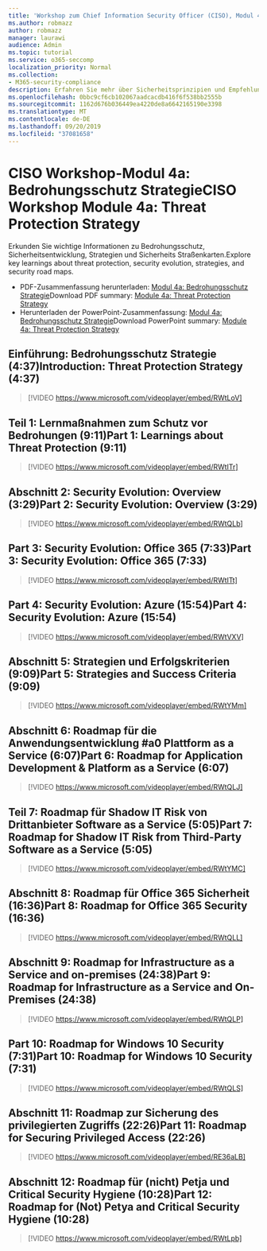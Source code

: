 ```yaml
---
title: 'Workshop zum Chief Information Security Officer (CISO), Modul 4a: Bedrohungsschutz Strategie'
ms.author: robmazz
author: robmazz
manager: laurawi
audience: Admin
ms.topic: tutorial
ms.service: o365-seccomp
localization_priority: Normal
ms.collection:
- M365-security-compliance
description: Erfahren Sie mehr über Sicherheitsprinzipien und Empfehlungen für die Modernisierung der Sicherheit in Ihrer Organisation.
ms.openlocfilehash: 0bbc9cf6cb102067aadcacdb416f6f538bb2555b
ms.sourcegitcommit: 1162d676b036449ea4220de8a6642165190e3398
ms.translationtype: MT
ms.contentlocale: de-DE
ms.lasthandoff: 09/20/2019
ms.locfileid: "37081658"
---
```

# <a name="ciso-workshop-module-4a-threat-protection-strategy"></a><span data-ttu-id="ed215-103">CISO Workshop-Modul 4a: Bedrohungsschutz Strategie</span><span class="sxs-lookup"><span data-stu-id="ed215-103">CISO Workshop Module 4a: Threat Protection Strategy</span></span>

<span data-ttu-id="ed215-104">Erkunden Sie wichtige Informationen zu Bedrohungsschutz, Sicherheitsentwicklung, Strategien und Sicherheits Straßenkarten.</span><span class="sxs-lookup"><span data-stu-id="ed215-104">Explore key learnings about threat protection, security evolution, strategies, and security road maps.</span></span>

- <span data-ttu-id="ed215-105">PDF-Zusammenfassung herunterladen: [Modul 4a: Bedrohungsschutz Strategie](../media/ciso-workshop-4a-threat-protection.pdf)</span><span class="sxs-lookup"><span data-stu-id="ed215-105">Download PDF summary: [Module 4a: Threat Protection Strategy](../media/ciso-workshop-4a-threat-protection.pdf)</span></span>
- <span data-ttu-id="ed215-106">Herunterladen der PowerPoint-Zusammenfassung: [Modul 4a: Bedrohungsschutz Strategie](https://docs.microsoft.com/office365/securitycompliance/media/ciso-workshop-4a-threat-protection.pptx)</span><span class="sxs-lookup"><span data-stu-id="ed215-106">Download PowerPoint summary: [Module 4a: Threat Protection Strategy](https://docs.microsoft.com/office365/securitycompliance/media/ciso-workshop-4a-threat-protection.pptx)</span></span>

## <a name="introduction-threat-protection-strategy-437"></a><span data-ttu-id="ed215-107">Einführung: Bedrohungsschutz Strategie (4:37)</span><span class="sxs-lookup"><span data-stu-id="ed215-107">Introduction: Threat Protection Strategy (4:37)</span></span>

> [!VIDEO https://www.microsoft.com/videoplayer/embed/RWtLoV]

## <a name="part-1-learnings-about-threat-protection-911"></a><span data-ttu-id="ed215-108">Teil 1: Lernmaßnahmen zum Schutz vor Bedrohungen (9:11)</span><span class="sxs-lookup"><span data-stu-id="ed215-108">Part 1: Learnings about Threat Protection (9:11)</span></span>

> [!VIDEO https://www.microsoft.com/videoplayer/embed/RWtITr]

## <a name="part-2-security-evolution-overview-329"></a><span data-ttu-id="ed215-109">Abschnitt 2: Security Evolution: Overview (3:29)</span><span class="sxs-lookup"><span data-stu-id="ed215-109">Part 2: Security Evolution: Overview (3:29)</span></span>

> [!VIDEO https://www.microsoft.com/videoplayer/embed/RWtQLb]

## <a name="part-3-security-evolution-office-365-733"></a><span data-ttu-id="ed215-110">Part 3: Security Evolution: Office 365 (7:33)</span><span class="sxs-lookup"><span data-stu-id="ed215-110">Part 3: Security Evolution: Office 365 (7:33)</span></span>

> [!VIDEO https://www.microsoft.com/videoplayer/embed/RWtITt]

## <a name="part-4-security-evolution-azure-1554"></a><span data-ttu-id="ed215-111">Part 4: Security Evolution: Azure (15:54)</span><span class="sxs-lookup"><span data-stu-id="ed215-111">Part 4: Security Evolution: Azure (15:54)</span></span>

> [!VIDEO https://www.microsoft.com/videoplayer/embed/RWtVXV]

## <a name="part-5-strategies-and-success-criteria-909"></a><span data-ttu-id="ed215-112">Abschnitt 5: Strategien und Erfolgskriterien (9:09)</span><span class="sxs-lookup"><span data-stu-id="ed215-112">Part 5: Strategies and Success Criteria (9:09)</span></span>

> [!VIDEO https://www.microsoft.com/videoplayer/embed/RWtYMm]

## <a name="part-6-roadmap-for-application-development--platform-as-a-service-607"></a><span data-ttu-id="ed215-113">Abschnitt 6: Roadmap für die Anwendungsentwicklung #a0 Plattform as a Service (6:07)</span><span class="sxs-lookup"><span data-stu-id="ed215-113">Part 6: Roadmap for Application Development & Platform as a Service (6:07)</span></span>

> [!VIDEO https://www.microsoft.com/videoplayer/embed/RWtQLJ]

## <a name="part-7-roadmap-for-shadow-it-risk-from-third-party-software-as-a-service-505"></a><span data-ttu-id="ed215-114">Teil 7: Roadmap für Shadow IT Risk von Drittanbieter Software as a Service (5:05)</span><span class="sxs-lookup"><span data-stu-id="ed215-114">Part 7: Roadmap for Shadow IT Risk from Third-Party Software as a Service (5:05)</span></span>

> [!VIDEO https://www.microsoft.com/videoplayer/embed/RWtYMC]

## <a name="part-8-roadmap-for-office-365-security-1636"></a><span data-ttu-id="ed215-115">Abschnitt 8: Roadmap für Office 365 Sicherheit (16:36)</span><span class="sxs-lookup"><span data-stu-id="ed215-115">Part 8: Roadmap for Office 365 Security (16:36)</span></span>

> [!VIDEO https://www.microsoft.com/videoplayer/embed/RWtQLL]

## <a name="part-9-roadmap-for-infrastructure-as-a-service-and-on-premises-2438"></a><span data-ttu-id="ed215-116">Abschnitt 9: Roadmap for Infrastructure as a Service and on-premises (24:38)</span><span class="sxs-lookup"><span data-stu-id="ed215-116">Part 9: Roadmap for Infrastructure as a Service and On-Premises (24:38)</span></span>

> [!VIDEO https://www.microsoft.com/videoplayer/embed/RWtQLP]

## <a name="part-10-roadmap-for-windows-10-security-731"></a><span data-ttu-id="ed215-117">Part 10: Roadmap for Windows 10 Security (7:31)</span><span class="sxs-lookup"><span data-stu-id="ed215-117">Part 10: Roadmap for Windows 10 Security (7:31)</span></span>

> [!VIDEO https://www.microsoft.com/videoplayer/embed/RWtQLS]

## <a name="part-11-roadmap-for-securing-privileged-access-2226"></a><span data-ttu-id="ed215-118">Abschnitt 11: Roadmap zur Sicherung des privilegierten Zugriffs (22:26)</span><span class="sxs-lookup"><span data-stu-id="ed215-118">Part 11: Roadmap for Securing Privileged Access (22:26)</span></span>

> [!VIDEO https://www.microsoft.com/videoplayer/embed/RE36aLB]

## <a name="part-12-roadmap-for-not-petya-and-critical-security-hygiene-1028"></a><span data-ttu-id="ed215-119">Abschnitt 12: Roadmap für (nicht) Petja und Critical Security Hygiene (10:28)</span><span class="sxs-lookup"><span data-stu-id="ed215-119">Part 12: Roadmap for (Not) Petya and Critical Security Hygiene (10:28)</span></span>

> [!VIDEO https://www.microsoft.com/videoplayer/embed/RWtLpb]